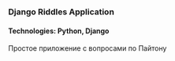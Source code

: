 ### Django Riddles Application
#### Technologies: Python, Django
Простое приложение с вопросами по Пайтону
